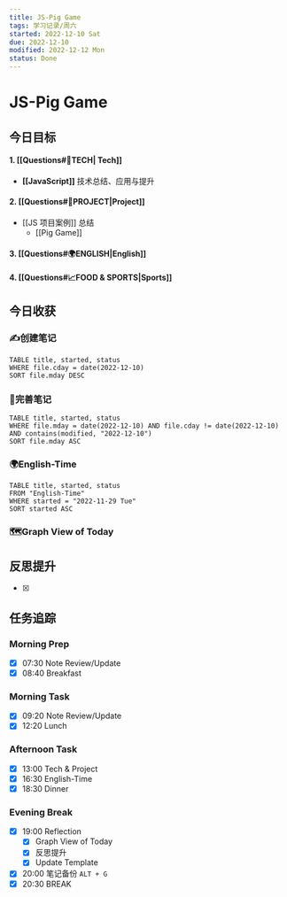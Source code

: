 ```yaml
---
title: JS-Pig Game
tags: 学习记录/周六
started: 2022-12-10 Sat
due: 2022-12-10
modified: 2022-12-12 Mon
status: Done
---
```

# JS-Pig Game
## 今日目标
#### 1. [[Questions#🚀TECH| Tech]]
- **[[JavaScript]]** 技术总结、应用与提升
#### 2. [[Questions#🚀PROJECT|Project]]
- [[JS 项目案例]] 总结
	- [[Pig Game]]
#### 3. [[Questions#🌍ENGLISH|English]]
#### 4. [[Questions#📈FOOD & SPORTS|Sports]]
## 今日收获
### ✍️创建笔记

```dataview
TABLE title, started, status
WHERE file.cday = date(2022-12-10)
SORT file.mday DESC
```

### 📝完善笔记

```dataview
TABLE title, started, status
WHERE file.mday = date(2022-12-10) AND file.cday != date(2022-12-10) AND contains(modified, "2022-12-10")
SORT file.mday ASC
```

### 🌍English-Time

```dataview
TABLE title, started, status
FROM "English-Time"
WHERE started = "2022-11-29 Tue"
SORT started ASC
```

### 🗺️Graph View of Today

## 反思提升
- [x] 
## 任务追踪
### Morning Prep
- [x] 07:30 Note Review/Update
- [x] 08:40 Breakfast
### Morning Task
- [x] 09:20 Note Review/Update
- [x] 12:20 Lunch
### Afternoon Task
- [x] 13:00 Tech & Project
- [x] 16:30 English-Time
- [x] 18:30 Dinner
### Evening Break
- [x] 19:00 Reflection
	- [x] Graph View of Today
	- [x] 反思提升
	- [x] Update Template 
- [x] 20:00 笔记备份 `ALT + G`
- [x] 20:30 BREAK